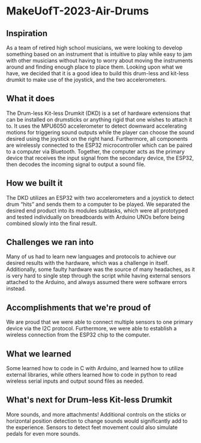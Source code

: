 # MakeUofT-2023-Air-Drums
## Inspiration
As a team of retired high school musicians, we were looking to develop something based on an instrument that is intuitive to play while easy to jam with other musicians without having to worry about moving the instruments around and finding enough place to place them. Looking upon what we have, we decided that it is a good idea to build this drum-less and kit-less drumkit to make use of the joystick, and the two accelerometers. 

## What it does
The Drum-less Kit-less Drumkit (DKD) is a set of hardware extensions that can be installed on drumsticks or anything rigid that one wishes to attach it to. It uses the MPU6050 accelerometer to detect downward accelerating motions for triggering sound outputs while the player can choose the sound desired using the joystick on the right hand. Furthermore, all components are wirelessly connected to the ESP32 microcontroller which can be paired to a computer via Bluetooth. Together, the computer acts as the primary device that receives the input signal from the secondary device, the ESP32, then decodes the incoming signal to output a sound file.

## How we built it
The DKD utilizes an ESP32 with two accelerometers and a joystick to detect drum “hits” and sends them to a computer to be played. We separated the desired end product into its modules subtasks, which were all prototyped and tested individually on breadboards with Arduino UNOs before being combined slowly into the final result.

## Challenges we ran into
Many of us had to learn new languages and protocols to achieve our desired results with the hardware, which was a challenge in itself. Additionally, some faulty hardware was the source of many headaches, as it is very hard to single step through the script while having external sensors attached to the Arduino, and always assumed there were software errors instead. 

## Accomplishments that we're proud of
We are proud that we were able to connect multiple sensors to one primary device via the I2C protocol. Furthermore, we were able to establish a wireless connection from the ESP32 chip to the computer.

## What we learned
Some learned how to code in C with Arduino, and learned how to utilize external libraries, while others learned how to code in python to read wireless serial inputs and output sound files as needed.

## What's next for Drum-less Kit-less Drumkit
More sounds, and more attachments! Additional controls on the sticks or horizontal position detection to change sounds would significantly add to the experience. Sensors to detect feet movement could also simulate pedals for even more sounds.